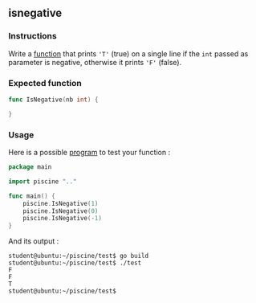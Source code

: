 ## isnegative

### Instructions

Write a [function](TODO-LINK) that prints `'T'` (true) on a single line if the `int` passed as parameter is negative, otherwise it prints `'F'` (false).

### Expected function

```go
func IsNegative(nb int) {

}
```

### Usage

Here is a possible [program](TODO-LINK) to test your function :

```go
package main

import piscine ".."

func main() {
	piscine.IsNegative(1)
	piscine.IsNegative(0)
	piscine.IsNegative(-1)
}
```

And its output :

```console
student@ubuntu:~/piscine/test$ go build
student@ubuntu:~/piscine/test$ ./test
F
F
T
student@ubuntu:~/piscine/test$
```
